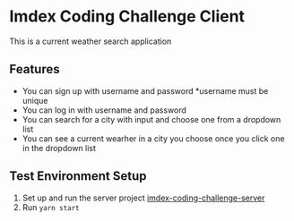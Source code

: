 # Imdex Coding Challenge Client
This is a current weather search application

## Features
- You can sign up with username and password *username must be unique
- You can log in with username and password
- You can search for a city with input and choose one from a dropdown list
- You can see a current wearher in a city you choose once you click one in the dropdown list

## Test Environment Setup
1. Set up and run the server project [imdex-coding-challenge-server
](https://github.com/isaokozakai/imdex-coding-challenge-server)
2. Run `yarn start`

